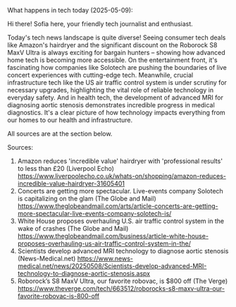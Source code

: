 What happens in tech today (2025-05-09):

Hi there! Sofia here, your friendly tech journalist and enthusiast.

Today's tech news landscape is quite diverse! Seeing consumer tech deals like Amazon's hairdryer and the significant discount on the Roborock S8 MaxV Ultra is always exciting for bargain hunters – showing how advanced home tech is becoming more accessible. On the entertainment front, it's fascinating how companies like Solotech are pushing the boundaries of live concert experiences with cutting-edge tech. Meanwhile, crucial infrastructure tech like the US air traffic control system is under scrutiny for necessary upgrades, highlighting the vital role of reliable technology in everyday safety. And in health tech, the development of advanced MRI for diagnosing aortic stenosis demonstrates incredible progress in medical diagnostics. It's a clear picture of how technology impacts everything from our homes to our health and infrastructure.

All sources are at the section below.

Sources:
1. Amazon reduces 'incredible value' hairdryer with 'professional results' to less than £20 (Liverpool Echo)
   https://www.liverpoolecho.co.uk/whats-on/shopping/amazon-reduces-incredible-value-hairdryer-31605401
2. Concerts are getting more spectacular. Live-events company Solotech is capitalizing on the glam (The Globe and Mail)
   https://www.theglobeandmail.com/arts/article-concerts-are-getting-more-spectacular-live-events-company-solotech-is/
3. White House proposes overhauling U.S. air traffic control system in the wake of crashes (The Globe and Mail)
   https://www.theglobeandmail.com/business/article-white-house-proposes-overhauling-us-air-traffic-control-system-in-the/
4. Scientists develop advanced MRI technology to diagnose aortic stenosis (News-Medical.net)
   https://www.news-medical.net/news/20250508/Scientists-develop-advanced-MRI-technology-to-diagnose-aortic-stenosis.aspx
5. Roborock’s S8 MaxV Ultra, our favorite robovac, is $800 off (The Verge)
   https://www.theverge.com/tech/663512/roborocks-s8-maxv-ultra-our-favorite-robovac-is-800-off